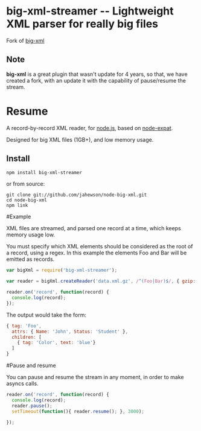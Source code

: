 # big-xml-streamer -- Lightweight XML parser for really big files

Fork of [big-xml](https://www.npmjs.com/package/big-xml)
## Note
**big-xml** is a great plugin that wasn't update for 4 years, so that, we have created a fork, with an update it with the capability of pause/resume the stream.

# Resume

A record-by-record XML reader, for [node.js](http://nodejs.org/), based on [node-expat](https://github.com/astro/node-expat).

Designed for big XML files (1GB+), and low memory usage.

## Install

    npm install big-xml-streamer

or from source:

    git clone git://github.com/jahewson/node-big-xml.git
    cd node-big-xml
    npm link

#Example

XML files are streamed, and parsed one record at a time, which keeps memory usage low.

You must specify which XML elements should be considered as the root of a record, using a regex. In this
example the elements Foo and Bar will be emitted as records.

```javascript
var bigXml = require('big-xml-streamer');
    
var reader = bigXml.createReader('data.xml.gz', /^(Foo|Bar)$/, { gzip: true });

reader.on('record', function(record) {
  console.log(record);
});
```

The output would take the form:

```javascript
{ tag: 'Foo',
  attrs: { Name: 'John', Status: 'Student' },
  children: [
    { tag: 'Color', text: 'blue'} 
  ]
}
```


#Pause and resume

You can pause and resume the stream in any moment, in order to make asyncs calls.



```javascript
reader.on('record', function(record) {
  console.log(record);
  reader.pause();
  setTimeout(function(){ reader.resume(); }, 3000);
  
});
```

